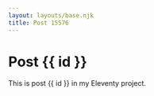 ```yaml
---
layout: layouts/base.njk
title: Post 15576
---
```


# Post {{ id }}

This is post {{ id }} in my Eleventy project.
